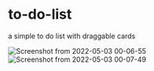 # to-do-list
a simple to do list with draggable cards

![Screenshot from 2022-05-03 00-06-55](https://user-images.githubusercontent.com/76550627/166313886-e91b72f3-08f1-4a71-a869-de91da725e01.png)
![Screenshot from 2022-05-03 00-07-49](https://user-images.githubusercontent.com/76550627/166313900-c7d4b8f1-de72-4dc7-9dc8-df67f2f1aba4.png)
